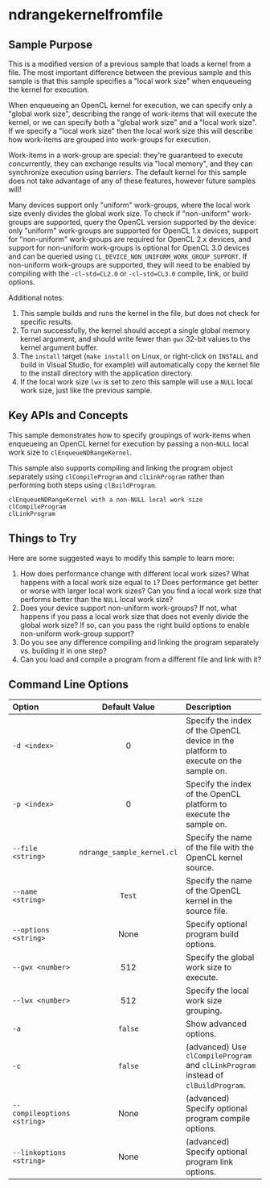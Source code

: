 # ndrangekernelfromfile

## Sample Purpose

This is a modified version of a previous sample that loads a kernel from a file.
The most important difference between the previous sample and this sample is that this sample specifies a "local work size" when enqueueing the kernel for execution.

When enqueueing an OpenCL kernel for execution, we can specify only a "global work size", describing the range of work-items that will execute the kernel, or we can specify both a "global work size" and a "local work size".
If we specify a "local work size" then the local work size this will describe how work-items are grouped into work-groups for execution.

Work-items in a work-group are special: they're guaranteed to execute concurrently, they can exchange results via "local memory", and they can synchronize execution using barriers.
The default kernel for this sample does not take advantage of any of these features, however future samples will!

Many devices support only "uniform" work-groups, where the local work size evenly divides the global work size.
To check if "non-uniform" work-groups are supported, query the OpenCL version supported by the device: only "uniform" work-groups are supported for OpenCL 1.x devices, support for "non-uniform" work-groups are required for OpenCL 2.x devices, and support for non-uniform work-groups is optional for OpenCL 3.0 devices and can be queried using `CL_DEVICE_NON_UNIFORM_WORK_GROUP_SUPPORT`.
If non-uniform work-groups are supported, they will need to be enabled by compiling with the `-cl-std=CL2.0` or `-cl-std=CL3.0` compile, link, or build options.

Additional notes:

1. This sample builds and runs the kernel in the file, but does not check for specific results.
2. To run successfully, the kernel should accept a single global memory kernel argument, and should write fewer than `gwx` 32-bit values to the kernel argument buffer.
3. The `install` target (`make install` on Linux, or right-click on `INSTALL` and build in Visual Studio, for example) will automatically copy the kernel file to the install directory with the application directory.
4. If the local work size `lwx` is set to zero this sample will use a `NULL` local work size, just like the previous sample.

## Key APIs and Concepts

This sample demonstrates how to specify groupings of work-items when enqueueing an OpenCL kernel for execution by passing a non-`NULL` local work size to `clEnqueueNDRangeKernel`.

This sample also supports compiling and linking the program object separately using `clCompileProgram` and `clLinkProgram` rather than performing both steps using `clBuildProgram`.

```
clEnqueueNDRangeKernel with a non-NULL local work size
clCompileProgram
clLinkProgram
```

## Things to Try

Here are some suggested ways to modify this sample to learn more:

1. How does performance change with different local work sizes?
What happens with a local work size equal to `1`?
Does performance get better or worse with larger local work sizes?
Can you find a local work size that performs better than the `NULL` local work size?
2. Does your device support non-uniform work-groups?
If not, what happens if you pass a local work size that does not evenly divide the global work size?
If so, can you pass the right build options to enable non-uniform work-group support?
3. Do you see any difference compiling and linking the program separately vs. building it in one step?
4. Can you load and compile a program from a different file and link with it?

## Command Line Options

| Option | Default Value | Description |
|:--|:-:|:--|
| `-d <index>` | 0 | Specify the index of the OpenCL device in the platform to execute on the sample on.
| `-p <index>` | 0 | Specify the index of the OpenCL platform to execute the sample on.
| `--file <string>` | `ndrange_sample_kernel.cl` | Specify the name of the file with the OpenCL kernel source.
| `--name <string>` | `Test` | Specify the name of the OpenCL kernel in the source file.
| `--options <string>` | None | Specify optional program build options.
| `--gwx <number>` | 512 | Specify the global work size to execute.
| `--lwx <number>` | 512 | Specify the local work size grouping.
| `-a` | `false` | Show advanced options.
| `-c` | `false` | (advanced) Use `clCompileProgram` and `clLinkProgram` instead of `clBuildProgram`.
| `--compileoptions <string>` | None | (advanced) Specify optional program compile options.
| `--linkoptions <string>` | None | (advanced) Specify optional program link options.
